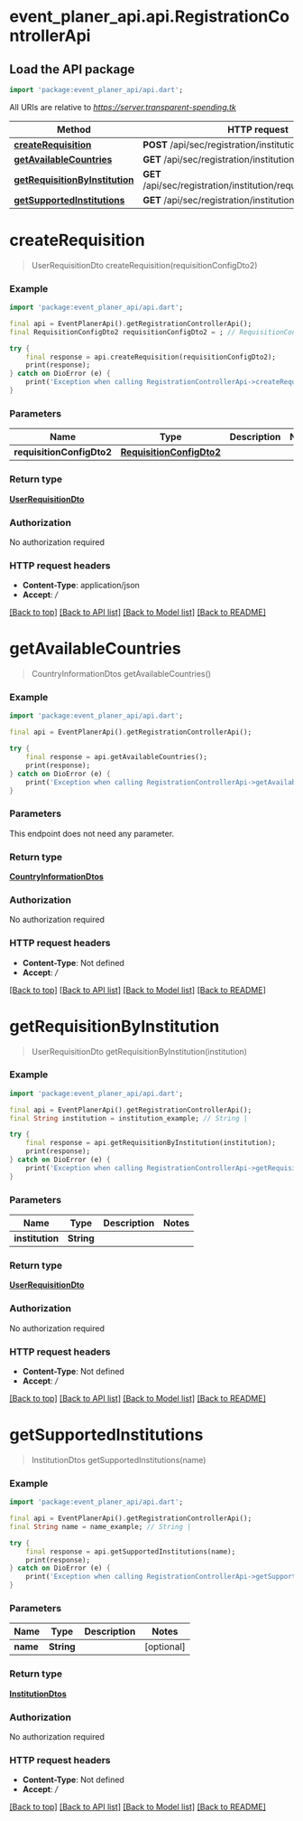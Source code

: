 # event_planer_api.api.RegistrationControllerApi

## Load the API package
```dart
import 'package:event_planer_api/api.dart';
```

All URIs are relative to *https://server.transparent-spending.tk*

Method | HTTP request | Description
------------- | ------------- | -------------
[**createRequisition**](RegistrationControllerApi.md#createrequisition) | **POST** /api/sec/registration/institution/requisition | 
[**getAvailableCountries**](RegistrationControllerApi.md#getavailablecountries) | **GET** /api/sec/registration/institution/country | 
[**getRequisitionByInstitution**](RegistrationControllerApi.md#getrequisitionbyinstitution) | **GET** /api/sec/registration/institution/requisition/{institution} | 
[**getSupportedInstitutions**](RegistrationControllerApi.md#getsupportedinstitutions) | **GET** /api/sec/registration/institution | 


# **createRequisition**
> UserRequisitionDto createRequisition(requisitionConfigDto2)



### Example
```dart
import 'package:event_planer_api/api.dart';

final api = EventPlanerApi().getRegistrationControllerApi();
final RequisitionConfigDto2 requisitionConfigDto2 = ; // RequisitionConfigDto2 | 

try {
    final response = api.createRequisition(requisitionConfigDto2);
    print(response);
} catch on DioError (e) {
    print('Exception when calling RegistrationControllerApi->createRequisition: $e\n');
}
```

### Parameters

Name | Type | Description  | Notes
------------- | ------------- | ------------- | -------------
 **requisitionConfigDto2** | [**RequisitionConfigDto2**](RequisitionConfigDto2.md)|  | 

### Return type

[**UserRequisitionDto**](UserRequisitionDto.md)

### Authorization

No authorization required

### HTTP request headers

 - **Content-Type**: application/json
 - **Accept**: */*

[[Back to top]](#) [[Back to API list]](../README.md#documentation-for-api-endpoints) [[Back to Model list]](../README.md#documentation-for-models) [[Back to README]](../README.md)

# **getAvailableCountries**
> CountryInformationDtos getAvailableCountries()



### Example
```dart
import 'package:event_planer_api/api.dart';

final api = EventPlanerApi().getRegistrationControllerApi();

try {
    final response = api.getAvailableCountries();
    print(response);
} catch on DioError (e) {
    print('Exception when calling RegistrationControllerApi->getAvailableCountries: $e\n');
}
```

### Parameters
This endpoint does not need any parameter.

### Return type

[**CountryInformationDtos**](CountryInformationDtos.md)

### Authorization

No authorization required

### HTTP request headers

 - **Content-Type**: Not defined
 - **Accept**: */*

[[Back to top]](#) [[Back to API list]](../README.md#documentation-for-api-endpoints) [[Back to Model list]](../README.md#documentation-for-models) [[Back to README]](../README.md)

# **getRequisitionByInstitution**
> UserRequisitionDto getRequisitionByInstitution(institution)



### Example
```dart
import 'package:event_planer_api/api.dart';

final api = EventPlanerApi().getRegistrationControllerApi();
final String institution = institution_example; // String | 

try {
    final response = api.getRequisitionByInstitution(institution);
    print(response);
} catch on DioError (e) {
    print('Exception when calling RegistrationControllerApi->getRequisitionByInstitution: $e\n');
}
```

### Parameters

Name | Type | Description  | Notes
------------- | ------------- | ------------- | -------------
 **institution** | **String**|  | 

### Return type

[**UserRequisitionDto**](UserRequisitionDto.md)

### Authorization

No authorization required

### HTTP request headers

 - **Content-Type**: Not defined
 - **Accept**: */*

[[Back to top]](#) [[Back to API list]](../README.md#documentation-for-api-endpoints) [[Back to Model list]](../README.md#documentation-for-models) [[Back to README]](../README.md)

# **getSupportedInstitutions**
> InstitutionDtos getSupportedInstitutions(name)



### Example
```dart
import 'package:event_planer_api/api.dart';

final api = EventPlanerApi().getRegistrationControllerApi();
final String name = name_example; // String | 

try {
    final response = api.getSupportedInstitutions(name);
    print(response);
} catch on DioError (e) {
    print('Exception when calling RegistrationControllerApi->getSupportedInstitutions: $e\n');
}
```

### Parameters

Name | Type | Description  | Notes
------------- | ------------- | ------------- | -------------
 **name** | **String**|  | [optional] 

### Return type

[**InstitutionDtos**](InstitutionDtos.md)

### Authorization

No authorization required

### HTTP request headers

 - **Content-Type**: Not defined
 - **Accept**: */*

[[Back to top]](#) [[Back to API list]](../README.md#documentation-for-api-endpoints) [[Back to Model list]](../README.md#documentation-for-models) [[Back to README]](../README.md)

